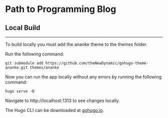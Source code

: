 # Path to Programming Blog

## Local Build
---
To build locally you must add the ananke theme to the themes folder.

Run the following command:

`git submodule add https://github.com/theNewDynamic/gohugo-theme-ananke.git themes/ananke`

Now you can run the app locally without any errors by running the following command: 

`hugo serve -D`

Navigate to http://localhost:1313 to see changes locally.

The Hugo CLI can be downloaded at [gohugo.io](https://gohugo.io/getting-started/installing/).